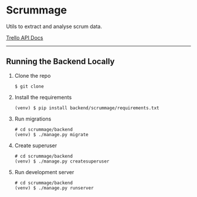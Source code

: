 Scrummage
=========

Utils to extract and analyse scrum data.

[Trello API Docs](https://developer.atlassian.com/cloud/trello/guides/rest-api/api-introduction/)

---

Running the Backend Locally
---------------------------

1. Clone the repo
    ``` 
    $ git clone 
    ```

2. Install the requirements
    ```
    (venv) $ pip install backend/scrummage/requirements.txt
    ```

3. Run migrations
    ```
    # cd scrummage/backend
    (venv) $ ./manage.py migrate
    ```

4. Create superuser
    ```
    # cd scrummage/backend
    (venv) $ ./manage.py createsuperuser
    ```

5. Run development server
    ```
    # cd scrummage/backend
    (venv) $ ./manage.py runserver
    ```
